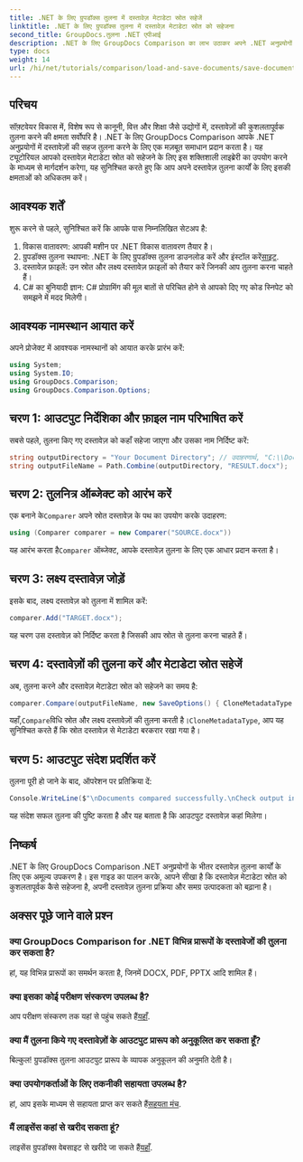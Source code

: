 ```yaml
---
title: .NET के लिए ग्रुपडॉक्स तुलना में दस्तावेज़ मेटाडेटा स्रोत सहेजें
linktitle: .NET के लिए ग्रुपडॉक्स तुलना में दस्तावेज़ मेटाडेटा स्रोत को सहेजना
second_title: GroupDocs.तुलना .NET एपीआई
description: .NET के लिए GroupDocs Comparison का लाभ उठाकर अपने .NET अनुप्रयोगों में दस्तावेज़ तुलना की पूरी क्षमता को अनलॉक करें। यह चरण-दर-चरण ट्यूटोरियल आपको दस्तावेज़ों की तुलना आसानी से करने में मदद करता है, जबकि दस्तावेज़ मेटाडेटा स्रोत को सहेजने पर ध्यान केंद्रित करता है।
type: docs
weight: 14
url: /hi/net/tutorials/comparison/load-and-save-documents/save-documents-metadata-source/
---
```

## परिचय

सॉफ़्टवेयर विकास में, विशेष रूप से कानूनी, वित्त और शिक्षा जैसे उद्योगों में, दस्तावेज़ों की कुशलतापूर्वक तुलना करने की क्षमता सर्वोपरि है। .NET के लिए GroupDocs Comparison आपके .NET अनुप्रयोगों में दस्तावेज़ों की सहज तुलना करने के लिए एक मज़बूत समाधान प्रदान करता है। यह ट्यूटोरियल आपको दस्तावेज़ मेटाडेटा स्रोत को सहेजने के लिए इस शक्तिशाली लाइब्रेरी का उपयोग करने के माध्यम से मार्गदर्शन करेगा, यह सुनिश्चित करते हुए कि आप अपने दस्तावेज़ तुलना कार्यों के लिए इसकी क्षमताओं को अधिकतम करें।

## आवश्यक शर्तें

शुरू करने से पहले, सुनिश्चित करें कि आपके पास निम्नलिखित सेटअप है:

1. विकास वातावरण: आपकी मशीन पर .NET विकास वातावरण तैयार है।
2. ग्रुपडॉक्स तुलना स्थापना: .NET के लिए ग्रुपडॉक्स तुलना डाउनलोड करें और इंस्टॉल करें[साइट](https://releases.groupdocs.com/comparison/net/).
3. दस्तावेज़ फ़ाइलें: उन स्रोत और लक्ष्य दस्तावेज़ फ़ाइलों को तैयार करें जिनकी आप तुलना करना चाहते हैं।
4. C# का बुनियादी ज्ञान: C# प्रोग्रामिंग की मूल बातों से परिचित होने से आपको दिए गए कोड स्निपेट को समझने में मदद मिलेगी।

## आवश्यक नामस्थान आयात करें

अपने प्रोजेक्ट में आवश्यक नामस्थानों को आयात करके प्रारंभ करें:

```csharp
using System;
using System.IO;
using GroupDocs.Comparison;
using GroupDocs.Comparison.Options;
```

## चरण 1: आउटपुट निर्देशिका और फ़ाइल नाम परिभाषित करें

सबसे पहले, तुलना किए गए दस्तावेज़ को कहाँ सहेजा जाएगा और उसका नाम निर्दिष्ट करें:

```csharp
string outputDirectory = "Your Document Directory"; // उदाहरणार्थ, "C:\\Documents"
string outputFileName = Path.Combine(outputDirectory, "RESULT.docx");
```

## चरण 2: तुलनित्र ऑब्जेक्ट को आरंभ करें

 एक बनाने के`Comparer` अपने स्रोत दस्तावेज़ के पथ का उपयोग करके उदाहरण:

```csharp
using (Comparer comparer = new Comparer("SOURCE.docx"))
```
 यह आरंभ करता है`Comparer` ऑब्जेक्ट, आपके दस्तावेज़ तुलना के लिए एक आधार प्रदान करता है।

## चरण 3: लक्ष्य दस्तावेज़ जोड़ें

इसके बाद, लक्ष्य दस्तावेज़ को तुलना में शामिल करें:

```csharp
comparer.Add("TARGET.docx");
```
यह चरण उस दस्तावेज़ को निर्दिष्ट करता है जिसकी आप स्रोत से तुलना करना चाहते हैं।

## चरण 4: दस्तावेज़ों की तुलना करें और मेटाडेटा स्रोत सहेजें

अब, तुलना करने और दस्तावेज़ मेटाडेटा स्रोत को सहेजने का समय है:

```csharp
comparer.Compare(outputFileName, new SaveOptions() { CloneMetadataType = MetadataType.Source });
```
 यहाँ,`Compare`विधि स्रोत और लक्ष्य दस्तावेज़ों की तुलना करती है।`CloneMetadataType`, आप यह सुनिश्चित करते हैं कि स्रोत दस्तावेज़ से मेटाडेटा बरकरार रखा गया है।

## चरण 5: आउटपुट संदेश प्रदर्शित करें

तुलना पूरी हो जाने के बाद, ऑपरेशन पर प्रतिक्रिया दें:

```csharp
Console.WriteLine($"\nDocuments compared successfully.\nCheck output in {outputDirectory}.");
```
यह संदेश सफल तुलना की पुष्टि करता है और यह बताता है कि आउटपुट दस्तावेज़ कहां मिलेगा।

## निष्कर्ष

.NET के लिए GroupDocs Comparison .NET अनुप्रयोगों के भीतर दस्तावेज़ तुलना कार्यों के लिए एक अमूल्य उपकरण है। इस गाइड का पालन करके, आपने सीखा है कि दस्तावेज़ मेटाडेटा स्रोत को कुशलतापूर्वक कैसे सहेजना है, अपनी दस्तावेज़ तुलना प्रक्रिया और समग्र उत्पादकता को बढ़ाना है।

## अक्सर पूछे जाने वाले प्रश्न

### क्या GroupDocs Comparison for .NET विभिन्न प्रारूपों के दस्तावेजों की तुलना कर सकता है?

हां, यह विभिन्न प्रारूपों का समर्थन करता है, जिनमें DOCX, PDF, PPTX आदि शामिल हैं।

### क्या इसका कोई परीक्षण संस्करण उपलब्ध है?

 आप परीक्षण संस्करण तक यहां से पहुंच सकते हैं[यहाँ](https://releases.groupdocs.com/).

### क्या मैं तुलना किये गए दस्तावेज़ों के आउटपुट प्रारूप को अनुकूलित कर सकता हूँ?

बिल्कुल! ग्रुपडॉक्स तुलना आउटपुट प्रारूप के व्यापक अनुकूलन की अनुमति देती है।

### क्या उपयोगकर्ताओं के लिए तकनीकी सहायता उपलब्ध है?

 हां, आप इसके माध्यम से सहायता प्राप्त कर सकते हैं[सहयता मंच](https://forum.groupdocs.com/c/comparison/12).

### मैं लाइसेंस कहां से खरीद सकता हूं?

 लाइसेंस ग्रुपडॉक्स वेबसाइट से खरीदे जा सकते हैं[यहाँ](https://purchase.groupdocs.com/buy).